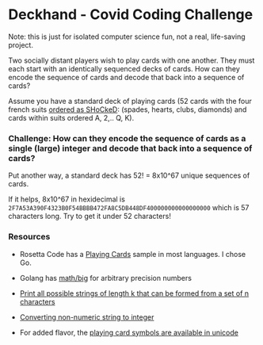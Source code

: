 # Deckhand - Covid Coding Challenge

Note: this is just for isolated computer science fun, not a real, life-saving project.

Two socially distant players wish to play cards with one another. They must each start with an identically sequenced decks of cards. How can they encode the sequence of cards and decode that back into a sequence of cards?

Assume you have a standard deck of playing cards (52 cards with the four french suits [ordered as SHoCkeD](https://www.deceptionary.com/aboutsuits.html): (spades, hearts, clubs, diamonds) and cards within suits ordered A, 2,.. Q, K).

### Challenge: How can they encode the sequence of cards as a single (large) integer and decode that back into a sequence of cards?

Put another way, a standard deck has 52! = 8x10^67 unique sequences of cards.

If it helps, 8x10^67 in hexidecimal is `2F7A53A390F4323B0F54BBBB472FA8C5DB448DF400000000000000000` which is
57 characters long. Try to get it under 52 characters!

### Resources
* Rosetta Code has a [Playing Cards](https://rosettacode.org/wiki/Playing_cards) sample in most languages. I chose Go.

* Golang has [math/big](https://golang.org/pkg/math/big/) for arbitrary precision numbers

* [Print all possible strings of length k that can be formed from a set of n characters](https://www.geeksforgeeks.org/print-all-combinations-of-given-length/)

* [Converting non-numeric string to integer](https://stackoverflow.com/questions/19724818/converting-non-numeric-string-to-integer)

* For added flavor, the [playing card symbols are available in unicode](https://en.wikipedia.org/wiki/Playing_cards_in_Unicode)

